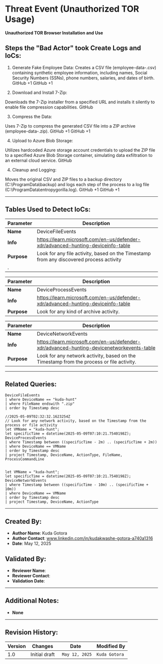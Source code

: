 # Threat Event (Unauthorized TOR Usage)
**Unauthorized TOR Browser Installation and Use**

## Steps the "Bad Actor" took Create Logs and IoCs:
1. Generate Fake Employee Data:
Creates a CSV file (employee-data-<timestamp>.csv) containing synthetic employee information, including names, Social Security Numbers (SSNs), phone numbers, salaries, and dates of birth.
GitHub
+1
GitHub
+1

2. Download and Install 7-Zip:

Downloads the 7-Zip installer from a specified URL and installs it silently to enable file compression capabilities.
GitHub

3. Compress the Data:

Uses 7-Zip to compress the generated CSV file into a ZIP archive (employee-data-<timestamp>.zip).
GitHub
+1
GitHub
+1

4. Upload to Azure Blob Storage:

Utilizes hardcoded Azure storage account credentials to upload the ZIP file to a specified Azure Blob Storage container, simulating data exfiltration to an external cloud service.
GitHub

4. Cleanup and Logging:

Moves the original CSV and ZIP files to a backup directory (C:\ProgramData\backup) and logs each step of the process to a log file (C:\ProgramData\entropygorilla.log).
GitHub
+1
GitHub
+1


---

## Tables Used to Detect IoCs:
| **Parameter**       | **Description**                                                              |
|---------------------|------------------------------------------------------------------------------|
| **Name**| DeviceFileEvents|
| **Info**|https://learn.microsoft.com/en-us/defender-xdr/advanced-hunting-deviceinfo-table|
| **Purpose**| Look for any file activity, based on the Timestamp from any discovered process activity
. |

| **Parameter**       | **Description**                                                              |
|---------------------|------------------------------------------------------------------------------|
| **Name**| DeviceProcessEvents|
| **Info**|https://learn.microsoft.com/en-us/defender-xdr/advanced-hunting-deviceinfo-table|
| **Purpose**| Look for any kind of archive activity.|

| **Parameter**       | **Description**                                                              |
|---------------------|------------------------------------------------------------------------------|
| **Name**| DeviceNetworkEvents|
| **Info**|https://learn.microsoft.com/en-us/defender-xdr/advanced-hunting-devicenetworkevents-table|
| **Purpose**| Look for any network activity, based on the Timestamp from the process or file activity.|

---

## Related Queries:
```kql
DeviceFileEvents
| where DeviceName == "kuda-hunt"
| where FileName endswith ".zip"
| order by Timestamp desc

//2025-05-09T02:32:32.1623254Z
// Look for any network activity, based on the Timestamp from the process or file activity
let VMName = "kuda-hunt";
let specificTime = datetime(2025-05-09T07:10:21.7540198Z);
DeviceProcessEvents
| where Timestamp between ((specificTime - 2m) .. (specificTime + 2m))
| where DeviceName == VMName
| order by Timestamp desc
| project Timestamp, DeviceName, ActionType, FileName, ProcessCommandLine


let VMName = "kuda-hunt";
let specificTime = datetime(2025-05-09T07:10:21.7540198Z);
DeviceNetworkEvents
| where Timestamp between ((specificTime - 10m) .. (specificTime + 10m))
| where DeviceName == VMName
| order by Timestamp desc
| project Timestamp, DeviceName, ActionType

```

---

## Created By:
- **Author Name**: Kuda Gotora
- **Author Contact**: www.linkedin.com/in/kudakwashe-gotora-a740a1316
- **Date**: May 12, 2025

## Validated By:
- **Reviewer Name**: 
- **Reviewer Contact**: 
- **Validation Date**: 

---

## Additional Notes:
- **None**

---

## Revision History:
| **Version** | **Changes**                   | **Date**         | **Modified By**   |
|-------------|-------------------------------|------------------|-------------------|
| 1.0         | Initial draft                  | ` May 12, 2025`  | `Kuda Gotora`   
